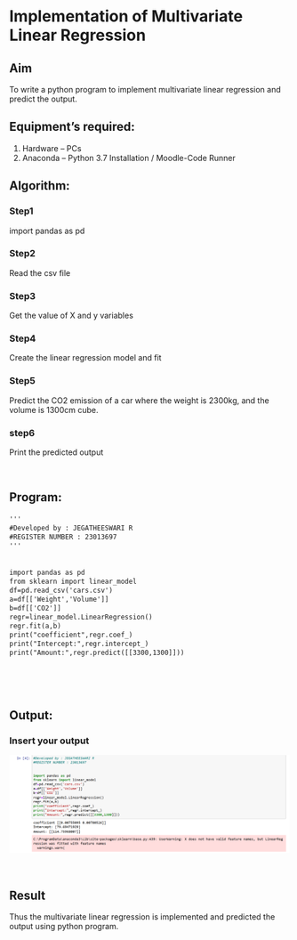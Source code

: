 # Implementation of Multivariate Linear Regression
## Aim
To write a python program to implement multivariate linear regression and predict the output.
## Equipment’s required:
1.	Hardware – PCs
2.	Anaconda – Python 3.7 Installation / Moodle-Code Runner
## Algorithm:
### Step1
import pandas as pd
<br>

### Step2
Read the csv file
<br>

### Step3
Get the value of X and y variables
<br>

### Step4
Create the linear regression model and fit
<br>

### Step5
Predict the CO2 emission of a car where the weight is 2300kg, and the volume is 1300cm cube.
<br>

### step6
Print the predicted output


<br>

## Program:
```
'''
#Developed by : JEGATHEESWARI R
#REGISTER NUMBER : 23013697
'''


import pandas as pd
from sklearn import linear_model
df=pd.read_csv('cars.csv')
a=df[['Weight','Volume']]
b=df[['CO2']]
regr=linear_model.LinearRegression()
regr.fit(a,b)
print("coefficient",regr.coef_)
print("Intercept:",regr.intercept_)
print("Amount:",regr.predict([[3300,1300]]))





```
## Output:


### Insert your output
![output](<Screenshot 2024-01-02 154005.png>)

<br>

## Result
Thus the multivariate linear regression is implemented and predicted the output using python program.